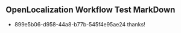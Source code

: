 ## OpenLocalization Workflow Test MarkDown
* 899e5b06-d958-44a8-b77b-545f4e95ae24 thanks!

<!--HONumber=Aug16_HO1-->


